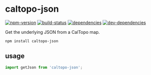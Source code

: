 # caltopo-json

[![npm-version][npm-version-badge]][npm-version-href]
[![build-status][build-status-badge]][build-status-href]
[![dependencies][dependencies-badge]][dependencies-href]
[![dev-dependencies][dev-dependencies-badge]][dev-dependencies-href]


Get the underlying JSON from a CalTopo map.

`npm install caltopo-json`

## usage

```js
import getJson from 'caltopo-json';


```


[npm-version-badge]: https://img.shields.io/npm/v/caltopo-json.svg?style=flat-square
[npm-version-href]: https://www.npmjs.com/package/caltopo-json

[build-status-badge]: https://img.shields.io/travis/scott113341/caltopo-json/master.svg?style=flat-square
[build-status-href]: https://travis-ci.org/scott113341/caltopo-json/branches

[dependencies-badge]: https://img.shields.io/david/scott113341/caltopo-json/master.svg?style=flat-square
[dependencies-href]: https://david-dm.org/scott113341/caltopo-json/master#info=dependencies

[dev-dependencies-badge]: https://img.shields.io/david/dev/scott113341/caltopo-json/master.svg?style=flat-square
[dev-dependencies-href]: https://david-dm.org/scott113341/caltopo-json/master#info=devDependencies
